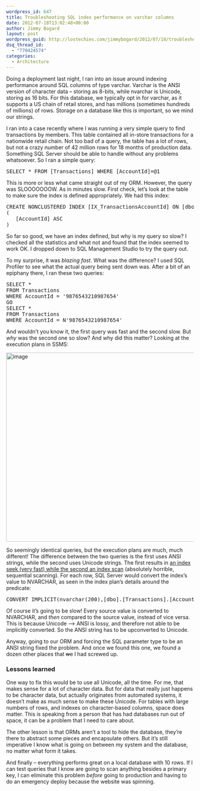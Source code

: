 ```yaml
---
wordpress_id: 647
title: Troubleshooting SQL index performance on varchar columns
date: 2012-07-18T13:02:48+00:00
author: Jimmy Bogard
layout: post
wordpress_guid: http://lostechies.com/jimmybogard/2012/07/18/troubleshooting-sql-index-performance-on-varchar-columns/
dsq_thread_id:
  - "770424574"
categories:
  - Architecture
---
```

Doing a deployment last night, I ran into an issue around indexing performance around SQL columns of type varchar. Varchar is the ANSI version of character data – storing as 8-bits, while nvarchar is Unicode, storing as 16 bits. For this database, we typically opt in for varchar, as it supports a US chain of retail stores, and has millions (sometimes hundreds of millions) of rows. Storage on a database like this _is_ important, so we mind our strings.

I ran into a case recently where I was running a very simple query to find transactions by members. This table contained all in-store transactions for a nationwide retail chain. Not too bad of a query, the table has a lot of rows, but not a crazy number of 42 million rows for 18 months of production data. Something SQL Server should be able to handle without any problems whatsoever. So I ran a simple query:

<pre>SELECT * FROM [Transactions] WHERE [AccountId]=@1</pre>

This is more or less what came straight out of my ORM. However, the query was SLOOOOOOOW. As in minutes slow. First check, let’s look at the table to make sure the index is defined appropriately. We had this index:

<pre>CREATE NONCLUSTERED INDEX [IX_TransactionsAccountId] ON [dbo].[Transactions]
(
   [AccountId] ASC
)</pre>

So far so good, we have an index defined, but why is my query so slow? I checked all the statistics and what not and found that the index seemed to work OK. I dropped down to SQL Management Studio to try the query out.

To my surprise, it was _blazing fast_. What was the difference? I used SQL Profiler to see what the actual query being sent down was. After a bit of an epiphany there, I ran these two queries:

<pre>SELECT *
FROM Transactions
WHERE AccountId = '9876543210987654'
GO
SELECT *
FROM Transactions
WHERE AccountId = N'9876543210987654'
</pre>

And wouldn’t you know it, the first query was fast and the second slow. But _why_ was the second one so slow? And why did this matter? Looking at the execution plans in SSMS:

[<img style="background-image: none; border-right-width: 0px; padding-left: 0px; padding-right: 0px; display: inline; border-top-width: 0px; border-bottom-width: 0px; border-left-width: 0px; padding-top: 0px" title="image" border="0" alt="image" src="http://lostechies.com/content/jimmybogard/uploads/2012/07/image_thumb.png" width="905" height="507" />](http://lostechies.com/content/jimmybogard/uploads/2012/07/image.png)

So seemingly identical queries, but the execution plans are much, much different! The difference between the two queries is the first uses ANSI strings, while the second uses Unicode strings. The first results in [an index seek (very fast) while the second an index scan](http://blog.sqlauthority.com/2007/03/30/sql-server-index-seek-vs-index-scan-table-scan/) (absolutely horrible, sequential scanning). For each row, SQL Server would convert the index’s value to NVARCHAR, as seen in the index plan’s details around the predicate:

<pre>CONVERT_IMPLICIT(nvarchar(200),[dbo].[Transactions].[AccountId],0)=N'9876543210987654'</pre>

Of course it’s going to be slow! Every source value is converted to NVARCHAR, and _then_ compared to the source value, instead of vice versa. This is because Unicode –> ANSI is lossy, and therefore not able to be implicitly converted. So the ANSI string has to be upconverted to Unicode.

Anyway, going to our ORM and forcing the SQL parameter type to be an ANSI string fixed the problem. And once we found this one, we found a dozen other places that <strike>we</strike> I had screwed up.

### Lessons learned

One way to fix this would be to use all Unicode, all the time. For me, that makes sense for a lot of character data. But for data that really just happens to be character data, but actually originates from automated systems, it doesn’t make as much sense to make these Unicode. For tables with large numbers of rows, and indexes on character-based columns, space does matter. This is speaking from a person that has had databases run out of space, it can be a problem that I need to care about.

The other lesson is that ORMs aren’t a tool to hide the database, they’re there to abstract some pieces and encapsulate others. But it’s still imperative I know what is going on between my system and the database, no matter what form it takes.

And finally – everything performs great on a local database with 10 rows. If I can test queries that I know are going to scan anything besides a primary key, I can eliminate this problem _before_ going to production and having to do an emergency deploy because the website was spinning.